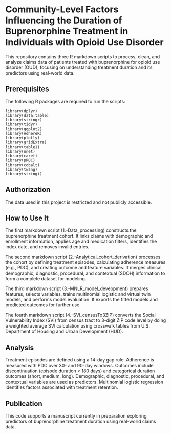 # Community-Level Factors Influencing the Duration of Buprenorphine Treatment in Individuals with Opioid Use Disorder

This repository contains three R markdown scripts to process, clean, and analyze claims data of patients treated with buprenorphine for opioid use disorder (OUD), focusing on understanding treatment duration and its predictors using real-world data.

## Prerequisites
The following R packages are required to run the scripts:

```
library(dplyr)
library(data.table)
library(stringr)
library(tidyr)
library(ggplot2)
library(AdhereR)
library(plotly)
library(gridExtra)
library(table1)
library(nnet)
library(caret)
library(pROC)
library(cobalt)
library(twang)
library(stringi)
```

## Authorization
The data used in this project is restricted and not publicly accessible.

## How to Use It
The first markdown script (1.-Data_processing) constructs the buprenorphine treatment cohort. It links claims with demographic and enrollment information, applies age and medication filters, identifies the index date, and removes invalid entries.

The second markdown script (2.-Analytical_cohort_derivation) processes the cohort by defining treatment episodes, calculating adherence measures (e.g., PDC), and creating outcome and feature variables. It merges clinical, demographic, diagnostic, procedural, and contextual (SDOH) information to form a complete dataset for modeling.

The third markdown script (3.-MNLR_model_deveopment) prepares features, selects variables, trains multinomial logistic and virtual twin models, and performs model evaluation. It exports the fitted models and predicted outcomes for further use.

The fourth markdown script (4.-SVI_censusTo3ZIP) converts the Social Vulnerability Index (SVI) from census tract to 3-digit ZIP code level by doing a weighted average SVI calculation using crosswalk tables from U.S. Department of Housing and Urban Development (HUD). 
## Analysis
Treatment episodes are defined using a 14-day gap rule. Adherence is measured with PDC over 30- and 90-day windows. Outcomes include discontinuation (episode duration < 180 days) and categorical duration outcomes (short, medium, long). Demographic, diagnostic, procedural, and contextual variables are used as predictors. Multinomial logistic regression identifies factors associated with treatment retention.

## Publication
This code supports a manuscript currently in preparation exploring predictors of buprenorphine treatment duration using real-world claims data.
